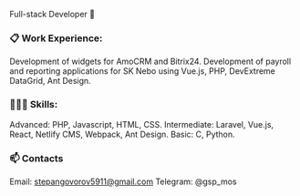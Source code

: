 Full-stack Developer 👋

### 📋 Work Experience:
Development of widgets for AmoCRM and Bitrix24.
Development of payroll and reporting applications for SK Nebo using Vue.js, PHP, DevExtreme DataGrid, Ant Design.

### 👨🏻‍💻 Skills:
Advanced: PHP, Javascript,  HTML, CSS.
Intermediate: Laravel, Vue.js, React, Netlify CMS,  Webpack, Ant Design.
Basic: C, Python.

### 📫 Contacts
Email: stepangovorov5911@gmail.com
Telegram: @gsp_mos
